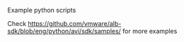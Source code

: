 Example python scripts

Check https://github.com/vmware/alb-sdk/blob/eng/python/avi/sdk/samples/ for more examples
